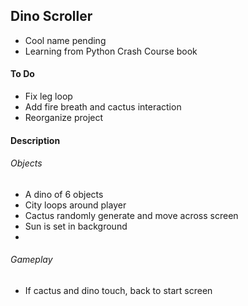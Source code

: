 ## Dino Scroller
- Cool name pending
- Learning from Python Crash Course book

#### To Do
- Fix leg loop
- Add fire breath and cactus interaction
- Reorganize project

#### Description
###### Objects
- A dino of 6 objects
- City loops around player
- Cactus randomly generate and move across screen
- Sun is set in background
-
###### Gameplay
- If cactus and dino touch, back to start screen
